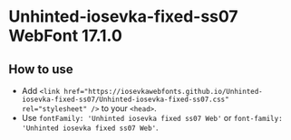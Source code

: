 # Unhinted-iosevka-fixed-ss07 WebFont 17.1.0

## How to use

- Add `<link href="https://iosevkawebfonts.github.io/Unhinted-iosevka-fixed-ss07/Unhinted-iosevka-fixed-ss07.css" rel="stylesheet" />` to your `<head>`.
- Use `fontFamily: 'Unhinted iosevka fixed ss07 Web'` or `font-family: 'Unhinted iosevka fixed ss07 Web'`.
